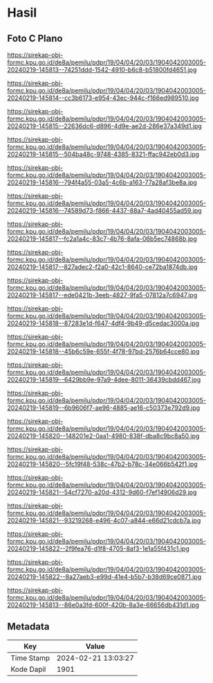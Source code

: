 # Hasil

## Foto C Plano

https://sirekap-obj-formc.kpu.go.id/de8a/pemilu/pdpr/19/04/04/20/03/1904042003005-20240219-145813--74251ddd-1542-4910-b6c8-b51800fd4651.jpg

https://sirekap-obj-formc.kpu.go.id/de8a/pemilu/pdpr/19/04/04/20/03/1904042003005-20240219-145814--cc3b6173-e954-43ec-944c-f166ed989510.jpg

https://sirekap-obj-formc.kpu.go.id/de8a/pemilu/pdpr/19/04/04/20/03/1904042003005-20240219-145815--22636dc6-d896-4d9e-ae2d-286e37a349d1.jpg

https://sirekap-obj-formc.kpu.go.id/de8a/pemilu/pdpr/19/04/04/20/03/1904042003005-20240219-145815--504ba48c-9748-4385-8321-ffac942eb0d3.jpg

https://sirekap-obj-formc.kpu.go.id/de8a/pemilu/pdpr/19/04/04/20/03/1904042003005-20240219-145816--794f4a55-03a5-4c6b-a163-77a28af3be8a.jpg

https://sirekap-obj-formc.kpu.go.id/de8a/pemilu/pdpr/19/04/04/20/03/1904042003005-20240219-145816--74589d73-f866-4437-88a7-4ad40455ad59.jpg

https://sirekap-obj-formc.kpu.go.id/de8a/pemilu/pdpr/19/04/04/20/03/1904042003005-20240219-145817--fc2a1a4c-83c7-4b76-8afa-06b5ec74868b.jpg

https://sirekap-obj-formc.kpu.go.id/de8a/pemilu/pdpr/19/04/04/20/03/1904042003005-20240219-145817--827adec2-f2a0-42c1-8640-ce72ba1874db.jpg

https://sirekap-obj-formc.kpu.go.id/de8a/pemilu/pdpr/19/04/04/20/03/1904042003005-20240219-145817--ede0421b-3eeb-4827-9fa5-07812a7c6947.jpg

https://sirekap-obj-formc.kpu.go.id/de8a/pemilu/pdpr/19/04/04/20/03/1904042003005-20240219-145818--87283e1d-f647-4df4-9b49-d5cedac3000a.jpg

https://sirekap-obj-formc.kpu.go.id/de8a/pemilu/pdpr/19/04/04/20/03/1904042003005-20240219-145818--45b6c59e-655f-4f78-97bd-2576b64cce80.jpg

https://sirekap-obj-formc.kpu.go.id/de8a/pemilu/pdpr/19/04/04/20/03/1904042003005-20240219-145819--6429bb9e-97a9-4dee-8011-36439cbdd467.jpg

https://sirekap-obj-formc.kpu.go.id/de8a/pemilu/pdpr/19/04/04/20/03/1904042003005-20240219-145819--6b9606f7-ae96-4885-ae16-c50373e792d9.jpg

https://sirekap-obj-formc.kpu.go.id/de8a/pemilu/pdpr/19/04/04/20/03/1904042003005-20240219-145820--148201e2-0aa1-4980-838f-dba8c9bc8a50.jpg

https://sirekap-obj-formc.kpu.go.id/de8a/pemilu/pdpr/19/04/04/20/03/1904042003005-20240219-145820--5fc19f48-538c-47b2-b78c-34e066b542f1.jpg

https://sirekap-obj-formc.kpu.go.id/de8a/pemilu/pdpr/19/04/04/20/03/1904042003005-20240219-145821--54cf7270-a20d-4312-9d60-f7ef14906d29.jpg

https://sirekap-obj-formc.kpu.go.id/de8a/pemilu/pdpr/19/04/04/20/03/1904042003005-20240219-145821--93219268-e496-4c07-a844-e66d21cdcb7a.jpg

https://sirekap-obj-formc.kpu.go.id/de8a/pemilu/pdpr/19/04/04/20/03/1904042003005-20240219-145822--2f9fea76-d1f8-4705-8af3-1e1a55f431c1.jpg

https://sirekap-obj-formc.kpu.go.id/de8a/pemilu/pdpr/19/04/04/20/03/1904042003005-20240219-145822--8a27aeb3-e99d-41e4-b5b7-b38d69ce0871.jpg

https://sirekap-obj-formc.kpu.go.id/de8a/pemilu/pdpr/19/04/04/20/03/1904042003005-20240219-145813--86e0a3fd-600f-420b-8a3e-66656db431d1.jpg


## Metadata

| Key        | Value               |
| ---------- | ------------------- |
| Time Stamp | 2024-02-21 13:03:27 |
| Kode Dapil | 1901                |



